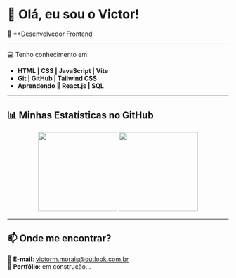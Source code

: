 # 👋 Olá, eu sou o Victor!  

🎯 **Desenvolvedor Frontend 

---

💻 Tenho conhecimento em:  
- **HTML | CSS | JavaScript | Vite**
- **Git | GitHub | Tailwind CSS**
- **Aprendendo 🚀 React.js | SQL**
---

## 📊 Minhas Estatísticas no GitHub  

<div align="center">
  <img height="180em" src="https://github-readme-stats.vercel.app/api?username=VictorMorais-code&show_icons=true&theme=react" />
  <img height="180em" src="https://github-readme-stats.vercel.app/api/top-langs/?username=VictorMorais-code&layout=compact&langs_count=7&theme=react"/>
</div>

---

## 📫 Onde me encontrar?  
📩 **E-mail**: victorm.morais@outlook.com.br  
🚀 **Portfólio**: em construção...
